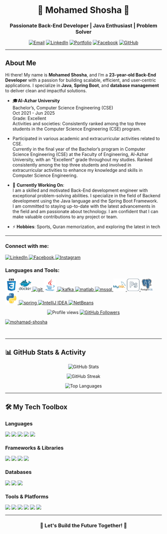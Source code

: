 <h1 align="center">🌟 Mohamed Shosha 🌟</h1>
<h3 align="center">Passionate Back-End Developer | Java Enthusiast | Problem Solver</h3>

<p align="center">
  <a href="mailto:moshosha267@gmail.com"><img src="https://img.shields.io/badge/Email-Contact%20Me-red?style=for-the-badge&logo=gmail&logoColor=white" alt="Email"></a>
  <a href="https://www.linkedin.com/in/mohamed-shosha-1510132bb/"><img src="https://img.shields.io/badge/LinkedIn-Connect-blue?style=for-the-badge&logo=linkedin&logoColor=white" alt="LinkedIn"></a>
  <a href="https://mohamedshosha.com"><img src="https://img.shields.io/badge/Portfolio-Explore-orange?style=for-the-badge&logo=firefox&logoColor=white" alt="Portfolio"></a>
  <a href="https://www.facebook.com/mohammed.shosha.969"><img src="https://img.shields.io/badge/Facebook-Connect-%231877F2?style=for-the-badge&logo=facebook&logoColor=white" alt="Facebook"></a>
  <a href="https://github.com/Mohamad-shosha"><img src="https://img.shields.io/badge/GitHub-Check%20Out-black?style=for-the-badge&logo=github&logoColor=white" alt="GitHub"></a>
</p>

---

##  About Me

Hi there! My name is **Mohamed Shosha**, and I’m a **23-year-old Back-End Developer** with a passion for building scalable, efficient, and user-centric applications. I specialize in **Java**, **Spring Boot**, and **database management** to deliver clean and impactful solutions.

- 🎓**Al-Azhar University**  
Bachelor’s, Computer Science Engineering (CSE)  
Oct 2021 - Jun 2025  
Grade: Excellent  
Activities and societies: Consistently ranked among the top three students in the Computer Science Engineering (CSE) program.  
- Participated in various academic and extracurricular activities related to CSE.  
Currently in the final year of the Bachelor’s program in Computer Science Engineering (CSE) at the Faculty of Engineering, Al-Azhar University, with an "Excellent" grade throughout my studies. Ranked consistently among the top three students and involved in extracurricular activities to enhance my knowledge and skills in Computer Science Engineering.

- 🔭 **Currently Working On**:  
I am a skilled and motivated Back-End development engineer with exceptional problem-solving abilities. I specialize in the field of Backend development using the Java language and the Spring Boot Framework.  
I am committed to staying up-to-date with the latest advancements in the field and am passionate about technology. I am confident that I can make valuable contributions to any project or team.
- ⚡ **Hobbies**: Sports, Quran memorization, and exploring the latest in tech


---
<h3 align="left">Connect with me:</h3>
<p align="left">
    <a href="https://linkedin.com/in/mohamed-shosha-1510132bb/" target="blank">
        <img align="center" src="https://raw.githubusercontent.com/rahuldkjain/github-profile-readme-generator/master/src/images/icons/Social/linked-in-alt.svg" alt="LinkedIn" height="30" width="40" />
    </a>
    <a href="https://facebook.com/mohammed.shosha.969" target="blank">
        <img align="center" src="https://raw.githubusercontent.com/rahuldkjain/github-profile-readme-generator/master/src/images/icons/Social/facebook.svg" alt="Facebook" height="30" width="40" />
    </a>
    <a href="https://instagram.com/mohamad_shosha_74/" target="blank">
        <img align="center" src="https://raw.githubusercontent.com/rahuldkjain/github-profile-readme-generator/master/src/images/icons/Social/instagram.svg" alt="Instagram" height="30" width="40" />
    </a>
</p>

<h3 align="left">Languages and Tools:</h3>
<p align="left">
    <a href="https://www.w3schools.com/css/" target="_blank" rel="noreferrer">
        <img src="https://raw.githubusercontent.com/devicons/devicon/master/icons/css3/css3-original-wordmark.svg" alt="css3" width="40" height="40" />
    </a>
    <a href="https://www.docker.com/" target="_blank" rel="noreferrer">
        <img src="https://raw.githubusercontent.com/devicons/devicon/master/icons/docker/docker-original-wordmark.svg" alt="docker" width="40" height="40" />
    </a>
    <a href="https://git-scm.com/" target="_blank" rel="noreferrer">
        <img src="https://www.vectorlogo.zone/logos/git-scm/git-scm-icon.svg" alt="git" width="40" height="40" />
    </a>
    <a href="https://www.java.com" target="_blank" rel="noreferrer">
        <img src="https://raw.githubusercontent.com/devicons/devicon/master/icons/java/java-original.svg" alt="java" width="40" height="40" />
    </a>
    <a href="https://kafka.apache.org/" target="_blank" rel="noreferrer">
        <img src="https://www.vectorlogo.zone/logos/apache_kafka/apache_kafka-icon.svg" alt="kafka" width="40" height="40" />
    </a>
    <a href="https://www.mathworks.com/" target="_blank" rel="noreferrer">
        <img src="https://upload.wikimedia.org/wikipedia/commons/2/21/Matlab_Logo.png" alt="matlab" width="40" height="40" />
    </a>
    <a href="https://www.microsoft.com/en-us/sql-server" target="_blank" rel="noreferrer">
        <img src="https://www.svgrepo.com/show/303229/microsoft-sql-server-logo.svg" alt="mssql" width="40" height="40" />
    </a>
    <a href="https://www.mysql.com/" target="_blank" rel="noreferrer">
        <img src="https://raw.githubusercontent.com/devicons/devicon/master/icons/mysql/mysql-original-wordmark.svg" alt="mysql" width="40" height="40" />
    </a>
    <a href="https://www.photoshop.com/en" target="_blank" rel="noreferrer">
        <img src="https://raw.githubusercontent.com/devicons/devicon/master/icons/photoshop/photoshop-line.svg" alt="photoshop" width="40" height="40" />
    </a>
    <a href="https://www.postgresql.org" target="_blank" rel="noreferrer">
        <img src="https://raw.githubusercontent.com/devicons/devicon/master/icons/postgresql/postgresql-original-wordmark.svg" alt="postgresql" width="40" height="40" />
    </a>
    <a href="https://www.python.org" target="_blank" rel="noreferrer">
        <img src="https://raw.githubusercontent.com/devicons/devicon/master/icons/python/python-original.svg" alt="python" width="40" height="40" />
    </a>
    <a href="https://spring.io/" target="_blank" rel="noreferrer">
        <img src="https://www.vectorlogo.zone/logos/springio/springio-icon.svg" alt="spring" width="40" height="40" />
    </a>
    <a href="https://www.jetbrains.com/idea/" target="_blank" rel="noreferrer">
        <img src="https://img.shields.io/badge/IntelliJ_IDEA-%231877F2.svg?style=for-the-badge&logo=intellij-idea&logoColor=white" alt="IntelliJ IDEA" width="40" height="40" />
    </a>
    <a href="https://netbeans.apache.org/" target="_blank" rel="noreferrer">
        <img src="https://img.shields.io/badge/NetBeans-%23000000.svg?style=for-the-badge&logo=apache-netbeans&logoColor=white" alt="NetBeans" width="40" height="40" />
    </a>
</p>

<p align="center">
    <img src="https://komarev.com/ghpvc/?username=mohamad-shosha&label=Profile%20views&color=0e75b6&style=flat" alt="Profile views" />
    <a href="https://github.com/Mohamad-shosha">
        <img src="https://img.shields.io/github/followers/mohamad-shosha?label=Followers&style=social" alt="GitHub Followers">
    </a>
</p>

<p align="left">
    <a href="https://github.com/ryo-ma/github-profile-trophy">
        <img src="https://github-profile-trophy.vercel.app/?username=mohamad-shosha" alt="mohamad-shosha" />
    </a>
</p>

<p align="left">
    <a href="https://twitter.com/" target="blank">
        <img src="https://img.shields.io/twitter/follow/?logo=twitter&style=for-the-badge" alt="" />
    </a>
</p>

---


## 📊 GitHub Stats & Activity

<p align="center">
  <img src="https://github-readme-stats.vercel.app/api?username=mohamad-shosha&show_icons=true&theme=tokyonight" alt="GitHub Stats">
</p>
<p align="center">
  <img src="https://github-readme-streak-stats.herokuapp.com/?user=mohamad-shosha&theme=tokyonight" alt="GitHub Streak">
</p>
<p align="center">
  <img src="https://github-readme-stats.vercel.app/api/top-langs/?username=mohamad-shosha&langs_count=8&theme=tokyonight&layout=compact" alt="Top Languages">
</p>

---


## 🛠️ My Tech Toolbox

### **Languages**
<p align="left">
  <img src="https://img.shields.io/badge/Java-%23ED8B00.svg?style=for-the-badge&logo=openjdk&logoColor=white">
  <img src="https://img.shields.io/badge/Python-%233776AB.svg?style=for-the-badge&logo=python&logoColor=white">
  <img src="https://img.shields.io/badge/SQL-%23004880.svg?style=for-the-badge&logo=postgresql&logoColor=white">
  <img src="https://img.shields.io/badge/HTML5-%23E34F26.svg?style=for-the-badge&logo=html5&logoColor=white">
  <img src="https://img.shields.io/badge/CSS3-%231572B6.svg?style=for-the-badge&logo=css3&logoColor=white">
</p>

### **Frameworks & Libraries**
<p align="left">
  <img src="https://img.shields.io/badge/Spring_Boot-%236DB33F.svg?style=for-the-badge&logo=spring&logoColor=white">
  <img src="https://img.shields.io/badge/Hibernate-%2359666C.svg?style=for-the-badge&logo=hibernate&logoColor=white">
  <img src="https://img.shields.io/badge/JUnit-%2325A162.svg?style=for-the-badge&logo=junit5&logoColor=white">
  <img src="https://img.shields.io/badge/Thymeleaf-%23005599.svg?style=for-the-badge&logo=thymeleaf&logoColor=white">
</p>

### **Databases**
<p align="left">
  <img src="https://img.shields.io/badge/MySQL-%234479A1.svg?style=for-the-badge&logo=mysql&logoColor=white">
  <img src="https://img.shields.io/badge/PostgreSQL-%234169E1.svg?style=for-the-badge&logo=postgresql&logoColor=white">
  <img src="https://img.shields.io/badge/H2-Database-%234E6E66.svg?style=for-the-badge&logoColor=white">
</p>

### **Tools & Platforms**
<p align="left">
  <img src="https://img.shields.io/badge/Docker-%232496ED.svg?style=for-the-badge&logo=docker&logoColor=white">
  <img src="https://img.shields.io/badge/Postman-%23FF6C37.svg?style=for-the-badge&logo=postman&logoColor=white">
  <img src="https://img.shields.io/badge/Git-%23F05032.svg?style=for-the-badge&logo=git&logoColor=white">
  <img src="https://img.shields.io/badge/VS_Code-%23007ACC.svg?style=for-the-badge&logo=visualstudiocode&logoColor=white">
  <img src="https://img.shields.io/badge/IntelliJ_IDEA-%231877F2.svg?style=for-the-badge&logo=intellij-idea&logoColor=white">
  <img src="https://img.shields.io/badge/NetBeans-%23000000.svg?style=for-the-badge&logo=apache-netbeans&logoColor=white">
</p>

---

<div align="center">
  <h3>🚀 Let's Build the Future Together! 🚀</h3>
</div>
